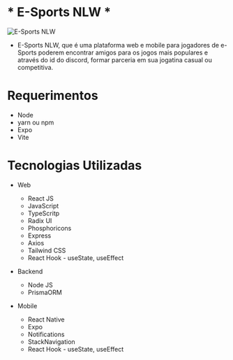 # * E-Sports NLW *
![E-Sports NLW](https://user-images.githubusercontent.com/45313631/191646286-65557735-f4e9-4702-be66-e0f1ba09837a.PNG)

- E-Sports NLW, que é uma plataforma web e mobile para jogadores de e-Sports poderem encontrar amigos para os jogos mais populares e através do id do discord, formar parceria em sua jogatina casual ou competitiva.

# Requerimentos
- Node
- yarn ou npm
- Expo
- Vite

# Tecnologias Utilizadas

- Web
  - React JS
  - JavaScript
  - TypeScritp
  - Radix UI
  - Phosphoricons
  - Express
  - Axios
  - Tailwind CSS
  - React Hook - useState, useEffect
 
- Backend
  - Node JS
  - PrismaORM
  
- Mobile
  - React Native
  - Expo
  - Notifications
  - StackNavigation
  - React Hook - useState, useEffect
